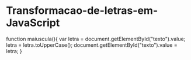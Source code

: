 # Transformacao-de-letras-em-JavaScript

function maiuscula(){
  var letra = document.getElementById("texto").value;
  letra = letra.toUpperCase();
  document.getElementById("texto").value = letra;
}
